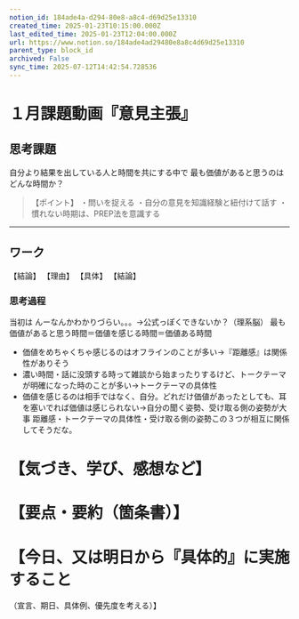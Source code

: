 ```yaml
---
notion_id: 184ade4a-d294-80e8-a8c4-d69d25e13310
created_time: 2025-01-23T10:15:00.000Z
last_edited_time: 2025-01-23T12:04:00.000Z
url: https://www.notion.so/184ade4ad29480e8a8c4d69d25e13310
parent_type: block_id
archived: False
sync_time: 2025-07-12T14:42:54.728536
---
```


# １月課題動画『意見主張』

## 思考課題
自分より結果を出している人と時間を共にする中で
最も価値があると思うのはどんな時間か？
> 【ポイント】
・問いを捉える
・自分の意見を知識経験と紐付けて話す
・慣れない時期は、PREP法を意識する
---
## ワーク
【結論】
【理由】
【具体】
【結論】
### 思考過程
当初は
んーなんかわかりづらい。。。→公式っぽくできないか？（理系脳）
最も価値があると思う時間＝価値を感じる時間＝価値ある時間
- 価値をめちゃくちゃ感じるのはオフラインのことが多い→『距離感』は関係性がありそう
- 濃い時間・話に没頭する時って雑談から始まったりするけど、トークテーマが明確になった時のことが多い→トークテーマの具体性
- 価値を感じるのは相手ではなく、自分。どれだけ価値があったとしても、耳を塞いでれば価値は感じられない→自分の聞く姿勢、受け取る側の姿勢が大事
距離感・トークテーマの具体性・受け取る側の姿勢この３つが相互に関係してそうだな。
# 【気づき、学び、感想など】
# 【要点・要約（箇条書）】
# 【今日、又は明日から『具体的』に実施すること
（宣言、期日、具体例、優先度を考える）】